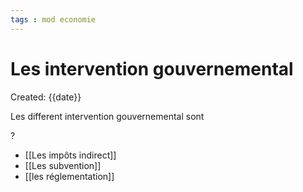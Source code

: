 ```yaml
---
tags : mod economie
---
```

# Les intervention gouvernemental
Created: {{date}}

Les different intervention gouvernemental sont  

?
- [[Les impôts indirect]]
- [[Les subvention]]
- [[les réglementation]] 
 
<!--SR:!2022-10-02,3,250-->